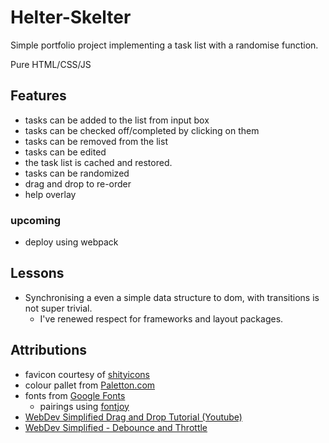 # Helter-Skelter

Simple portfolio project implementing a task list with a randomise function.

Pure HTML/CSS/JS

## Features

- tasks can be added to the list from input box
- tasks can be checked off/completed by clicking on them
- tasks can be removed from the list
- tasks can be edited
- the task list is cached and restored.
- tasks can be randomized
- drag and drop to re-order
- help overlay

### upcoming

- deploy using webpack

## Lessons

- Synchronising a even a simple data structure to dom, with transitions is not super trivial.
    - I've renewed respect for frameworks and layout packages.

## Attributions

- favicon courtesy of [shityicons](https://shittyicons.com/#/)
- colour pallet from [Paletton.com](https://paletton.com/#uid=53s0u0kcIGR3-XQ85QFh9vVlfri)
- fonts from [Google Fonts](https://fonts.google.com)
    - pairings using [fontjoy](https://fontjoy.com/)
- [WebDev Simplified Drag and Drop Tutorial (Youtube)](https://youtu.be/jfYWwQrtzzY)
- [WebDev Simplified - Debounce and Throttle](https://blog.webdevsimplified.com/2022-03/debounce-vs-throttle/)
